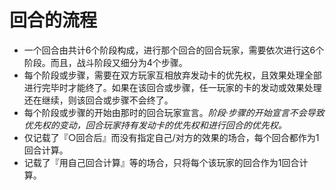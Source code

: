 # 回合的流程

* 一个回合由共计6个阶段构成，进行那个回合的回合玩家，需要依次进行这6个阶段。而且，战斗阶段又细分为4个步骤。
* 每个阶段或步骤，需要在双方玩家互相放弃发动卡的优先权，且效果处理全部进行完毕时才能终了。如果在该回合或步骤，任一玩家的卡的发动或效果处理还在继续，则该回合或步骤不会终了。
* 每个阶段或步骤的开始由那时的回合玩家宣言。_阶段·步骤的开始宣言不会导致优先权的变动，回合玩家持有发动卡的优先权和进行回合的优先权。_
* 仅记载了『○回合后』而没有指定自己/对方的效果的场合，每个回合都作为1回合计算。
* 记载了『用自己回合计算』等的场合，只将每个该玩家的回合作为1回合计算。

